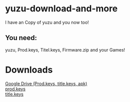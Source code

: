 # yuzu-download-and-more
I have an Copy of yuzu and you now too!

<h2>You need:</h2>
yuzu, Prod.keys, Titel.keys, Firmware.zip and your Games!

# Downloads
[Google Drive (Prod.keys, title.keys, apk)](https://drive.google.com/file/d/1Q3tNw4pu2C3q5r0fFb7YThcBykJ9rIqd/view?usp=drivesdk)
<br>
[prod.keys](/prod.keys)
<br>
[title.keys](/title.keys)
